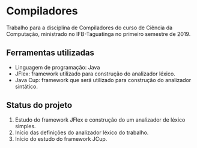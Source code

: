 # Compiladores

Trabalho para a disciplina de Compiladores do curso de Ciência da Computação, ministrado no IFB-Taguatinga no primeiro semestre de 2019.

## Ferramentas utilizadas
- Linguagem de programação: Java
- JFlex: framework utilizado para construção do analizador léxico.
- Java Cup: framework que será utilizado para construção do analizador sintático.

## Status do projeto
1. Estudo do framework JFlex e construção do um analizador de léxico simples.
2. Início das definições do analizador léxico do trabalho.
3. Início do estudo do framework JCup.
